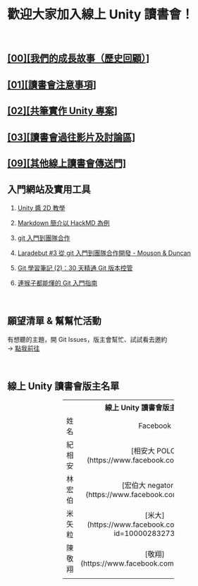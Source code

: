 
# 歡迎大家加入線上 Unity 讀書會！

<br>

## [[00][我們的成長故事（歷史回顧）]](https://github.com/onlinereadbook/bookunity/tree/master/%5B00%5D%5B%E6%88%91%E5%80%91%E7%9A%84%E6%88%90%E9%95%B7%E6%95%85%E4%BA%8B%EF%BC%88%E6%AD%B7%E5%8F%B2%E5%9B%9E%E9%A1%A7%EF%BC%89%5D)

## [[01][讀書會注意事項]](https://github.com/onlinereadbook/bookunity/tree/master/%5B01%5D%5B%E8%AE%80%E6%9B%B8%E6%9C%83%E6%B3%A8%E6%84%8F%E4%BA%8B%E9%A0%85%5D)

## [[02][共筆實作 Unity 專案]](https://github.com/onlinereadbook/bookunity/tree/master/%5B02%5D%5B%E5%85%B1%E7%AD%86%E5%AF%A6%E4%BD%9C%20Unity%20%E5%B0%88%E6%A1%88%5D)

## [[03][讀書會過往影片及討論區]](https://github.com/onlinereadbook/bookunity/tree/master/%5B03%5D%5B%E8%AE%80%E6%9B%B8%E6%9C%83%E9%81%8E%E5%BE%80%E5%BD%B1%E7%89%87%E5%8F%8A%E8%A8%8E%E8%AB%96%E5%8D%80%5D)

## [[09][其他線上讀書會傳送門]](https://github.com/onlinereadbook/bookunity/tree/master/%5B09%5D%5B%E5%85%B6%E4%BB%96%E7%B7%9A%E4%B8%8A%E8%AE%80%E6%9B%B8%E6%9C%83%E5%82%B3%E9%80%81%E9%96%80%5D)

## 入門網站及實用工具


01. [Unity 醬 2D 教學](https://www.youtube.com/playlist?list=PL4czuZwtEBowj3boYrTGVXcCvUpIr4FkR)


2. [Markdown 簡介以 HackMD 為例](https://youtu.be/8maKJ6CJ9no)


3. [git 入門到團隊合作](https://youtu.be/DqYJwg6dvJo)


4. [Laradebut #3 從 git 入門到團隊合作開發 - Mouson & Duncan](https://youtu.be/sEloF3SzGI8)

5. [Git 學習筆記 (2)：30 天精通 Git 版本控管](http://blog.miniasp.com/post/2013/11/03/Learning-Git-Part-2-Master-Git-in-30-days.aspx)

6. [連猴子都能懂的 Git 入門指南](https://backlogtool.com/git-guide/tw/)

<br>

## 願望清單 & 幫幫忙活動

有想聽的主題，開 Git Issues，版主會幫忙、試試看去邀約
<br>→ [點我前往](https://github.com/onlinereadbook/bookunity/issues)

<br>

## 線上 Unity 讀書會版主名單

<center><table style="width:50%; text-align:center; vertical-align:middle;">
<tr>
<!------------------------------------------------------>
<th colspan="2" align="center">線上 Unity 讀書會版主清單</th>
<!------------------------------------------------------>
</tr>
<tr>
<!------------------------------------------------------>
<td style="width:20%;">姓名							</td>
<td style="width:80%;">Facebook						</td>
<!------------------------------------------------------>
</tr>
<tr>
<!------------------------------------------------------>
<td>紀相安											</td>
<td>[相安大 POLO](https://www.facebook.com/polo13999)</td>
<!------------------------------------------------------>
</tr>
<tr>
<!------------------------------------------------------>
<td>林宏伯											</td>
<td>[宏伯大 negatorism](https://www.facebook.com/negatorism/)</td>
<!------------------------------------------------------>
</tr>
<tr>
<!------------------------------------------------------>
<td>米矢粒											</td>
<td>[米大](https://www.facebook.com/profile.php?id=100002832739950)</td>
<!------------------------------------------------------>
</tr>
<tr>
<!------------------------------------------------------>
<td>陳敬翔											</td>
<td>[敬翔](https://www.facebook.com/oneleo760823)	</td>
<!------------------------------------------------------>
</tr>
<tr>
<!------------------------------------------------------>
<td>												</td>
<td>												</td>
<!------------------------------------------------------>
</tr>
</table></center>

<br>